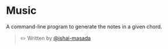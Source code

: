 # Music

A command-line program to generate the notes in a given chord.

> :pencil2: Written by [@ishai-masada](https://github.com/ishai-masada)
